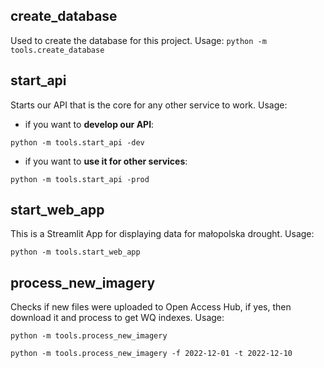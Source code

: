 ## create_database
Used to create the database for this project.
Usage:
`python -m tools.create_database`

## start_api
Starts our API that is the core for any other service to work.
Usage:

- if you want to **develop our API**:

`python -m tools.start_api -dev`

- if you want to **use it for other services**:

`python -m tools.start_api -prod`

## start_web_app
This is a Streamlit App for displaying data for małopolska drought.
Usage:

`python -m tools.start_web_app`

## process_new_imagery
Checks if new files were uploaded to Open Access Hub, if yes,
then download it and process to get WQ indexes.
Usage:

`python -m tools.process_new_imagery`

`python -m tools.process_new_imagery -f 2022-12-01 -t 2022-12-10`